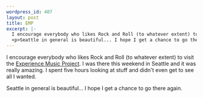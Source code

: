 ```yaml
--- 
wordpress_id: 407
layout: post
title: EMP
excerpt: |-
  I encourage everybody who likes Rock and Roll (to whatever extent) to visit the <a href="http://www.emplive.com/">Experience Music Project</a>.  I was there this weekend in Seattle and it was really amazing.  I spent five hours looking at stuff and didn't even get to see all I wanted.
  <p>Seattle in general is beautiful... I hope I get a chance to go there again.</p>
---
```

I encourage everybody who likes Rock and Roll (to whatever extent) to visit the <a href="http://www.emplive.com/">Experience Music Project</a>.  I was there this weekend in Seattle and it was really amazing.  I spent five hours looking at stuff and didn't even get to see all I wanted.
<p>Seattle in general is beautiful... I hope I get a chance to go there again.</p>
